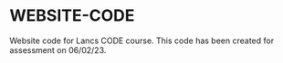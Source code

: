 # WEBSITE-CODE
Website code for Lancs CODE course. This code has been created for assessment on 06/02/23.
